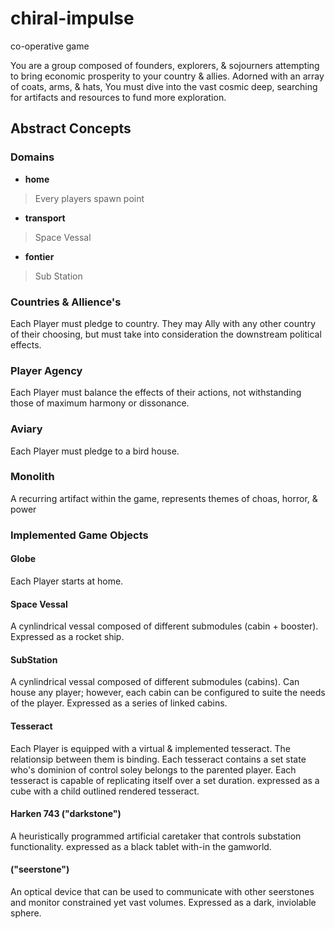 # chiral-impulse
co-operative game

  You are a group composed of founders, explorers, & sojourners attempting to bring economic prosperity to your country & allies. Adorned with an array of coats, arms, & hats, You must dive into the vast cosmic deep, searching for artifacts and resources to fund more exploration. 

## Abstract Concepts
### Domains
- **home**
> Every players spawn point
- **transport**
> Space Vessal
- **fontier**
> Sub Station

### Countries & Allience's
  Each Player must pledge to country. They may Ally with any other country of their choosing, but must take into consideration the downstream political effects. 

### Player Agency
  Each Player must balance the effects of their actions, not withstanding those of maximum harmony or dissonance. 

### Aviary
  Each Player must pledge to a bird house. 

### Monolith 
  A recurring artifact within the game, represents themes of choas, horror, & power

### Implemented Game Objects 
#### Globe
  Each Player starts at home. 
#### Space Vessal
  A cynlindrical vessal composed of different submodules (cabin + booster). Expressed as a rocket ship.
#### SubStation
  A cynlindrical vessal composed of different submodules (cabins). Can house any player; however, each cabin can be configured to suite the needs of the player. Expressed as a series of linked cabins.
#### Tesseract
  Each Player is equipped with a virtual & implemented tesseract. The relationsip between them is binding.
  Each tesseract contains a set state who's dominion of control soley belongs to the parented player. 
  Each tesseract is capable of replicating itself over a set duration. 
  expressed as a cube with a child outlined rendered tesseract. 

#### Harken 743 ("darkstone")
  A heuristically programmed artificial caretaker that controls substation functionality. expressed as a black tablet with-in the gamworld.

#### ("seerstone")
  An optical device that can be used to communicate with other seerstones and monitor constrained yet vast volumes. Expressed as a dark, inviolable sphere. 







